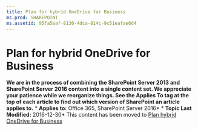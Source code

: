 ```yaml
---
title: Plan for hybrid OneDrive for Business
ms.prod: SHAREPOINT
ms.assetid: 95fa5eaf-8130-4dca-814c-9c51eafae0d4
---
```



# Plan for hybrid OneDrive for Business
 **We are in the process of combining the SharePoint Server 2013 and SharePoint Server 2016 content into a single content set. We appreciate your patience while we reorganize things. See the Applies To tag at the top of each article to find out which version of SharePoint an article applies to.** * **Applies to:** Office 365, SharePoint Server 2016*  * **Topic Last Modified:** 2016-12-30* This content has been moved to  [Plan hybrid OneDrive for Business](https://go.microsoft.com/fwlink/p/?LinkID=746869)
